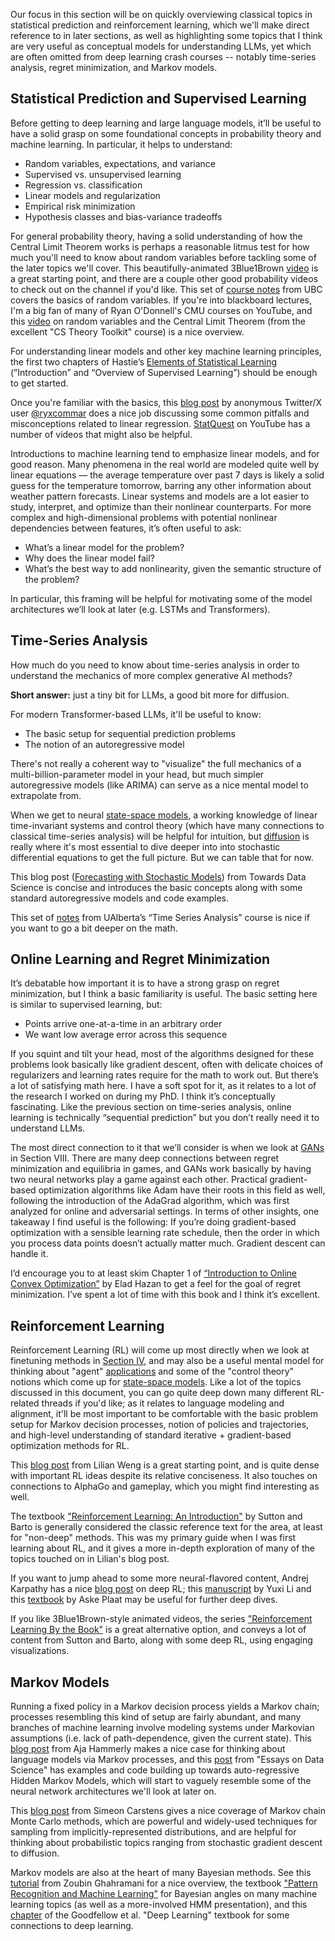 
Our focus in this section will be on quickly overviewing classical topics in statistical prediction and reinforcement learning, which we'll make direct reference to in later sections, as well as highlighting some topics that I think are very useful as conceptual models for understanding LLMs, yet which are often omitted from deep learning crash courses -- notably time-series analysis, regret minimization, and Markov models.

<h2>Statistical Prediction and Supervised Learning</h2>

Before getting to deep learning and large language models, it’ll be useful to have a solid grasp on some foundational concepts in probability theory and machine learning. In particular, it helps to understand: 

- Random variables, expectations, and variance
- Supervised vs. unsupervised learning
- Regression vs. classification
- Linear models and regularization
- Empirical risk minimization
- Hypothesis classes and bias-variance tradeoffs

For general probability theory, having a solid understanding of how the Central Limit Theorem works is perhaps a reasonable litmus test for how much you'll need to know about random variables before tackling some of the later topics we'll cover.  This beautifully-animated 3Blue1Brown [video](https://www.youtube.com/watch?v=zeJD6dqJ5lo) is a great starting point, and there are a couple other good probability videos to check out on the channel if you'd like. This set of [course notes](https://blogs.ubc.ca/math105/discrete-random-variables/) from UBC covers the basics of random variables.
If you're into blackboard lectures, I'm a big fan of many of Ryan O'Donnell's CMU courses on YouTube, and this [video](https://www.youtube.com/watch?v=r9S2fMQiP2E&list=PLm3J0oaFux3ZYpFLwwrlv_EHH9wtH6pnX&index=13) on random variables and the Central Limit Theorem (from the excellent "CS Theory Toolkit" course) is a nice overview.

For understanding linear models and other key machine learning principles, the first two chapters of Hastie’s [Elements of Statistical Learning](https://hastie.su.domains/ElemStatLearn/printings/ESLII_print12_toc.pdf) (”Introduction” and “Overview of Supervised Learning”) should be enough to get started.

Once you're familiar with the basics, this [blog post](https://ryxcommar.com/2019/09/06/some-things-you-maybe-didnt-know-about-linear-regression/) by anonymous Twitter/X user [@ryxcommar](https://twitter.com/ryxcommar) does a nice job discussing some common pitfalls and misconceptions related to linear regression. [StatQuest](https://www.youtube.com/@statquest/playlists) on YouTube has a number of videos that might also be helpful.

Introductions to machine learning tend to emphasize linear models, and for good reason. Many phenomena in the real world are modeled quite well by linear equations — the average temperature over past 7 days is likely a solid guess for the temperature tomorrow, barring any other information about weather pattern forecasts. Linear systems and models are a lot easier to study, interpret, and optimize than their nonlinear counterparts. For more complex and high-dimensional problems with potential nonlinear dependencies between features, it’s often useful to ask: 

- What’s a linear model for the problem?
- Why does the linear model fail?
- What’s the best way to add nonlinearity, given the semantic structure of the problem?

In particular, this framing will be helpful for motivating some of the model architectures we’ll look at later (e.g. LSTMs and Transformers).

<h2>Time-Series Analysis</h2>

How much do you need to know about time-series analysis in order to understand the mechanics of more complex generative AI methods?

**Short answer:** just a tiny bit for LLMs, a good bit more for diffusion.

For modern Transformer-based LLMs, it'll be useful to know:

- The basic setup for sequential prediction problems
- The notion of an autoregressive model

There's not really a coherent way to "visualize" the full mechanics of a multi-billion-parameter model in your head, but much simpler autoregressive models (like ARIMA) can serve as a nice mental model to extrapolate from. 

When we get to neural [state-space models](#structured-state-space-models), a working knowledge of linear time-invariant systems and control theory (which have many connections to classical time-series analysis) will be helpful for intuition, but [diffusion](#diffusion-models) is really where it's most essential to dive deeper into into stochastic differential equations to get the full picture. But we can table that for now.

This blog post ([Forecasting with Stochastic Models](https://towardsdatascience.com/forecasting-with-stochastic-models-abf2e85c9679)) from Towards Data Science is concise and introduces the basic concepts along with some standard autoregressive models and code examples.

This set of [notes](https://sites.ualberta.ca/~kashlak/data/stat479.pdf) from UAlberta’s “Time Series Analysis” course is nice if you want to go a bit deeper on the math.

<h2>Online Learning and Regret Minimization</h2>

It’s debatable how important it is to have a strong grasp on regret minimization, but I think a basic familiarity is useful. The basic setting here is similar to supervised learning, but:

- Points arrive one-at-a-time in an arbitrary order
- We want low average error across this sequence

If you squint and tilt your head, most of the algorithms designed for these problems look basically like gradient descent, often with delicate choices of regularizers and learning rates require for the math to work out. But there’s a lot of satisfying math here. I have a soft spot for it, as it relates to a lot of the research I worked on during my PhD. I think it’s conceptually fascinating. Like the previous section on time-series analysis, online learning is technically “sequential prediction” but you don’t really need it to understand LLMs.

The most direct connection to it that we’ll consider is when we look at [GANs](#generative-adversarial-nets) in Section VIII. There are many deep connections between regret minimization and equilibria in games, and GANs work basically by having two neural networks play a game against each other. Practical gradient-based optimization algorithms like Adam have their roots in this field as well, following the introduction of the AdaGrad algorithm, which was first analyzed for online and adversarial settings. In terms of other insights, one takeaway I find useful is the following: If you’re doing gradient-based optimization with a sensible learning rate schedule, then the order in which you process data points doesn’t actually matter much. Gradient descent can handle it. 

I’d encourage you to at least skim Chapter 1 of [“Introduction to Online Convex Optimization”](https://arxiv.org/pdf/1909.05207.pdf) by Elad Hazan to get a feel for the goal of regret minimization. I’ve spent a lot of time with this book and I think it’s excellent.

<h2>Reinforcement Learning</h2>

Reinforcement Learning (RL) will come up most directly when we look at finetuning methods in [Section IV](#finetuning-methods-for-llms), and may also be a useful mental model for thinking about "agent" [applications](#tool-use-and-agents) and some of the "control theory" notions which come up for [state-space models](#structured-state-space-models). Like a lot of the topics discussed in this document, you can go quite deep down many different RL-related threads if you'd like; as it relates to language modeling and alignment, it'll be most important to be comfortable with the basic problem setup for Markov decision processes, notion of policies and trajectories, and high-level understanding of standard iterative + gradient-based optimization methods for RL.

This [blog post](https://lilianweng.github.io/posts/2018-02-19-rl-overview/) from Lilian Weng is a great starting point, and is quite dense with important RL ideas despite its relative conciseness. It also touches on connections to AlphaGo and gameplay, which you might find interesting as well.

The textbook ["Reinforcement Learning: An Introduction"](https://web.stanford.edu/class/psych209/Readings/SuttonBartoIPRLBook2ndEd.pdf) by Sutton and Barto is generally considered the classic reference text for the area, at least for "non-deep" methods. This was my primary guide when I was first learning about RL, and it gives a more in-depth exploration of many of the topics touched on in Lilian's blog post.

If you want to jump ahead to some more neural-flavored content, Andrej Karpathy has a nice [blog post](https://karpathy.github.io/2016/05/31/rl/) on deep RL; this [manuscript](https://arxiv.org/pdf/1810.06339) by Yuxi Li and this [textbook](https://arxiv.org/pdf/2201.02135) by Aske Plaat may be useful for further deep dives. 

If you like 3Blue1Brown-style animated videos, the series ["Reinforcement Learning By the Book"](https://www.youtube.com/playlist?list=PLzvYlJMoZ02Dxtwe-MmH4nOB5jYlMGBjr) is a great alternative option, and conveys a lot of content from Sutton and Barto, along with some deep RL, using engaging visualizations.

<h2>Markov Models</h2>

Running a fixed policy in a Markov decision process yields a Markov chain; processes resembling this kind of setup are fairly abundant, and many branches of machine learning involve modeling systems under Markovian assumptions (i.e. lack of path-dependence, given the current state). This [blog post](https://thagomizer.com/blog/2017/11/07/markov-models.html) from Aja Hammerly makes a nice case for thinking about language models via Markov processes, and this [post](https://ericmjl.github.io/essays-on-data-science/machine-learning/markov-models/) from "Essays on Data Science" has examples and code building up towards auto-regressive Hidden Markov Models, which will start to vaguely resemble some of the neural network architectures we'll look at later on. 

This [blog post](https://www.tweag.io/blog/2019-10-25-mcmc-intro1/) from Simeon Carstens gives a nice coverage of Markov chain Monte Carlo methods, which are powerful and widely-used techniques for sampling from implicitly-represented distributions, and are helpful for thinking about probabilistic topics ranging from stochastic gradient descent to diffusion.

Markov models are also at the heart of many Bayesian methods. See this [tutorial](https://mlg.eng.cam.ac.uk/zoubin/papers/ijprai.pdf) from Zoubin Ghahramani for a nice overview, the textbook ["Pattern Recognition and Machine Learning"](https://www.microsoft.com/en-us/research/uploads/prod/2006/01/Bishop-Pattern-Recognition-and-Machine-Learning-2006.pdf) for Bayesian angles on many machine learning topics (as well as a more-involved HMM presentation), and this [chapter](https://www.deeplearningbook.org/contents/graphical_models.html) of the Goodfellow et al. "Deep Learning" textbook for some connections to deep learning.